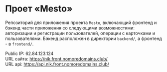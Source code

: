 # Проет «Mesto»  
Репозиторий для приложения проекта `Mesto`, включающий фронтенд и бэкенд части приложения со следующими возможностями: авторизации и регистрации пользователей, операции с карточками и пользователями. Бэкенд расположен в директории `backend/`, а фронтенд - в `frontend/`. 
  
Public IP: 62.84.123.124  
URL сайта: https://nik.front.nomoredomains.club/  
URL api: https://api.nik.front.nomoredomains.club/  
